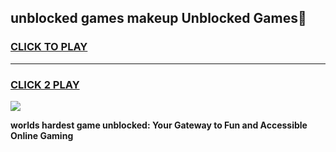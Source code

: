 
## unblocked games makeup Unblocked Games👋
<h3>
<a href="https://premium.freeplayer.one?title=unblocked_games_makeup&ref=16F">CLICK TO PLAY</a></h3>
<hr>

<h3>
<a href="https://premium.freeplayer.one?title=unblocked_games_makeup&ref=16F">CLICK 2 PLAY</a>
  
</h3>

<a href="https://premium.freeplayer.one?title=unblocked_games_makeup&ref=16F/"><img src="https://clearcache.store/games.png"></a>


**worlds hardest game unblocked: Your Gateway to Fun and Accessible Online Gaming**
